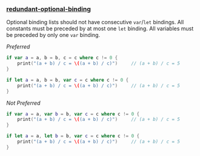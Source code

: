 ### [redundant-optional-binding](https://github.com/sleekbyte/tailor/issues/289)

Optional binding lists should not have consecutive `var`/`let` bindings.  All constants must be preceded by at most one `let` binding.  All variables must be preceded by only one `var` binding.

*Preferred*
```swift
if var a = a, b = b, c = c where c != 0 {
    print("(a + b) / c = \((a + b) / c)")     // (a + b) / c = 5
}

if let a = a, b = b, var c = c where c != 0 {
    print("(a + b) / c = \((a + b) / c)")     // (a + b) / c = 5
}
```

*Not Preferred*
```swift
if var a = a, var b = b, var c = c where c != 0 {
    print("(a + b) / c = \((a + b) / c)")     // (a + b) / c = 5
}

if let a = a, let b = b, var c = c where c != 0 {
    print("(a + b) / c = \((a + b) / c)")     // (a + b) / c = 5
}
```
